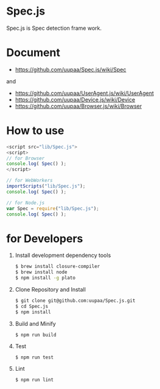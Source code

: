 Spec.js
=========

Spec.js is Spec detection frame work.

# Document

- https://github.com/uupaa/Spec.js/wiki/Spec

and

- https://github.com/uupaa/UserAgent.js/wiki/UserAgent
- https://github.com/uupaa/Device.js/wiki/Device
- https://github.com/uupaa/Browser.js/wiki/Browser

# How to use

```js
<script src="lib/Spec.js">
<script>
// for Browser
console.log( Spec() );
</script>
```

```js
// for WebWorkers
importScripts("lib/Spec.js");
console.log( Spec() );
```

```js
// for Node.js
var Spec = require("lib/Spec.js");
console.log( Spec() );
```

# for Developers

1. Install development dependency tools

    ```sh
    $ brew install closure-compiler
    $ brew install node
    $ npm install -g plato
    ```

2. Clone Repository and Install

    ```sh
    $ git clone git@github.com:uupaa/Spec.js.git
    $ cd Spec.js
    $ npm install
    ```

3. Build and Minify

    `$ npm run build`

4. Test

    `$ npm run test`

5. Lint

    `$ npm run lint`

